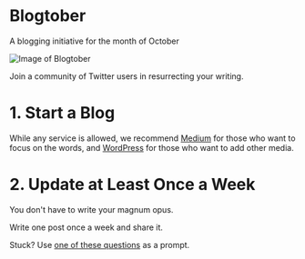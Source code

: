 # Blogtober
A blogging initiative for the month of October

![Image of Blogtober](https://worksofgeniusdotorg.files.wordpress.com/2020/10/blogtober-1.png)

Join a community of Twitter users in resurrecting your writing.

# 1. Start a Blog

While any service is allowed, we recommend [Medium](https://medium.com/) for those who want to focus on the words, and [WordPress](https://wordpress.com/) for those who want to add other media.

# 2. Update at Least Once a Week

You don't have to write your magnum opus. 

Write one post once a week and share it.

Stuck? Use [one of these questions](https://worksofgenius.github.io/Icebreaker-Randomizer/) as a prompt.
